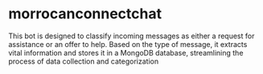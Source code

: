 # morrocanconnectchat
This bot is designed to classify incoming messages as either a request for assistance or an offer to help. Based on the type of message, it extracts vital information and stores it in a MongoDB database, streamlining the process of data collection and categorization
